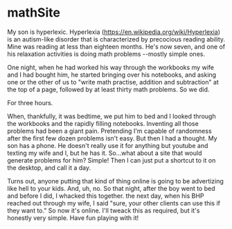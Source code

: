 # mathSite

My son is hyperlexic. Hyperlexia (https://en.wikipedia.org/wiki/Hyperlexia) is an autism-like disorder that is 
characterized by precocious reading ability. Mine was reading at less than eighteen months. He's now seven, and 
one of his relaxation activities is doing math problems --mostly simple ones. 

One night, when he had worked his way through the workbooks my wife and I had bought him, he started bringing over 
his notebooks, and asking one or the other of us to "write math practise, addition and subtraction" at the top 
of a page, followed by at least thirty math problems. So we did.

For three hours.

When, thankfully, it was bedtime, we put him to bed and I looked through the workbooks and the rapidly filling notebooks.
Inventing all those problems had been a giant pain. Pretending I'm capable of randomness after the first few 
dozen problems isn't easy. But then I had a thought. My son has a phone. He doesn't really use it for anything but youtube 
and texting my wife and I, but he has it. So...what about a site that would generate problems for him? Simple! Then I can 
just put a shortcut to it on the desktop, and call it a day.

Turns out, anyone putting that kind of thing online is going to be advertizing like hell to your kids. And, uh, no. 
So that night, after the boy went to bed and before I did, I whacked this together. the next day, when his BHP reached out 
through my wife, I said "sure, your other clients can use this if they want to." So now it's online. I'll tweack this as 
required, but it's honestly very simple. Have fun playing with it!
